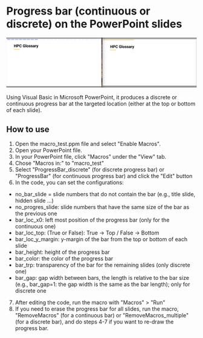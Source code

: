 # Progress bar (continuous or discrete) on the PowerPoint slides

![progressbar](images/slides_bar.png)

Using Visual Basic in Microsoft PowerPoint, it produces a discrete or continuous progress bar at the targeted location (either at the top or bottom of each slide). 

## How to use

1) Open the macro_test.ppm file and select "Enable Macros".
2) Open your PowerPoint file.
3) In your PowerPoint file, click "Macros" under the "View" tab.
4) Chose "Macros in:" to "macro_test"
5) Select "ProgressBar_discrete" (for discrete progress bar) or "ProgressBar" (for continuous progress bar) and click the "Edit" button
6) In the code, you can set the configurations:
 - no_bar_slide = slide numbers that do not contain the bar (e.g., title slide, hidden slide ...)
 - no_progres_slide: slide numbers that have the same size of the bar as the previous one
 - bar_loc_x0: left most position of the progress bar (only for the continuous one)
 - bar_loc_top: (True or False): True -> Top / False -> Bottom
 - bar_loc_y_margin: y-margin of the bar from the top or bottom of each slide
 - bar_height: height of the progress bar
 - bar_color: the color of the progress bar
 - bar_trp: transparency of the bar for the remaining slides (only discrete one)
 - bar_gap: gap width between bars, the length is relative to the bar size (e.g., bar_gap=1: the gap width is the same as the bar length); only for discrete one
7) After editing the code, run the macro with "Macros" > "Run" 
8) If you need to erase the progress bar for all slides, run the macro, "RemoveMacros" (for a continuous bar) or "RemoveMacros_multiple" (for a discrete bar), and do steps 4-7 if you want to re-draw the progress bar. 


